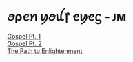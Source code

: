 <html>
<title>"𝟷𝟼 𝚢𝚎𝚊𝚛𝚜 𝚘𝚏 𝚝𝚑𝚒𝚗𝚔𝚒𝚗𝚐"</title>
<body>

<h1>ꪮρꫀꪀ ꪗꪮꪊ᥅ ꫀꪗꫀᦓ - ᴊᴍ</h1>

<a href="https://raw.githubusercontent.com/crackiechancv/eyeswideopen/fb4c3451f044e3ef09e18d2cb6e7dd7bc5f9c949/gospel1.png">Gospel Pt. 1</a><br>
<a href="https://raw.githubusercontent.com/crackiechancv/eyeswideopen/fb4c3451f044e3ef09e18d2cb6e7dd7bc5f9c949/gospel2.png">Gospel Pt. 2</a><br>
<a href="https://raw.githubusercontent.com/crackiechancv/eyeswideopen/fb4c3451f044e3ef09e18d2cb6e7dd7bc5f9c949/thepathtoenlightenment.png">The Path to Enlightenment</a>

</body>
</html>
